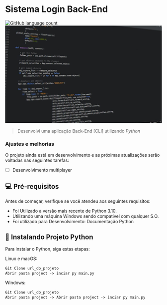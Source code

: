 # Sistema Login Back-End

<!---Esses são exemplos. Veja https://shields.io para outras pessoas ou para personalizar este conjunto de escudos. Você pode querer incluir dependências, status do projeto e informações de licença aqui--->

![GitHub language count](https://img.shields.io/badge/Python-14354C?style=for-the-badge&logo=python&logoColor=white)
<img src="Doc/python.jpeg" alt="python">

> Desenvolvi uma aplicação Back-End [CLI] utilizando *Python*

### Ajustes e melhorias

O projeto ainda está em desenvolvimento e as próximas atualizações serão voltadas nas seguintes tarefas:

- [ ] Desenvolvimento multiplayer

## 💻 Pré-requisitos

Antes de começar, verifique se você atendeu aos seguintes requisitos:
<!---Estes são apenas requisitos de exemplo. Adicionar, duplicar ou remover conforme necessário--->
* Foi Utilizado a versão mais recente de Python 3.10.
* Utilizando uma máquina Windows sendo compativel com qualquer S.O.
* Foi utilizado para Desenvolvimento: Documentação Python

## 🚀 Instalando Projeto Python

Para instalar o Python, siga estas etapas:

Linux e macOS:
```
Git Clone url_do_projeto
Abrir pasta project -> inciar py main.py
```

Windows:
```
Git Clone url_do_projeto
Abrir pasta project -> Abrir pasta project -> inciar py main.py
```

